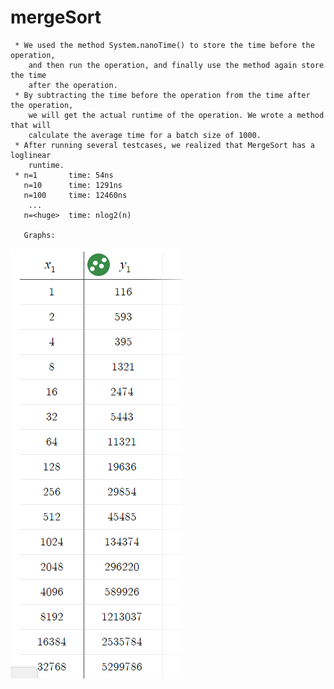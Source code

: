 # mergeSort

     * We used the method System.nanoTime() to store the time before the operation, 
        and then run the operation, and finally use the method again store the time 
        after the operation.
     * By subtracting the time before the operation from the time after the operation, 
        we will get the actual runtime of the operation. We wrote a method that will 
        calculate the average time for a batch size of 1000.
     * After running several testcases, we realized that MergeSort has a loglinear 
        runtime.
     * n=1       time: 54ns
       n=10      time: 1291ns
       n=100     time: 12460ns
        ...
       n=<huge>  time: nlog2(n)
       
       Graphs:
     
![alt tag](https://github.com/jacruse/mergeSort/blob/master/graphs/table.png)

